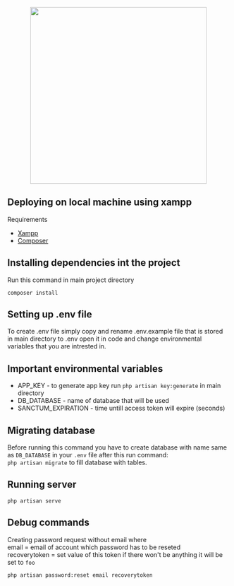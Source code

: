 <p align="center"><a href="https://laravel.com" target="_blank"><img src="https://raw.githubusercontent.com/laravel/art/master/logo-lockup/5%20SVG/2%20CMYK/1%20Full%20Color/laravel-logolockup-cmyk-red.svg" width="400"></a></p>

## Deploying on local machine using xampp

Requirements
- [Xampp](https://www.apachefriends.org/download.html)
- [Composer](https://getcomposer.org/download/)

## Installing dependencies int the project

Run this command in main project directory
```
composer install
```

## Setting up .env file

To create .env file simply copy and rename .env.example file that is stored in main directory to .env open it in code and change environmental variables that you are intrested in.

## Important environmental variables

- APP_KEY - to generate app key run ```php artisan key:generate``` in main directory
- DB_DATABASE - name of database that will be used
- SANCTUM_EXPIRATION - time untill access token will expire (seconds)

## Migrating database

Before running this command you have to create database with name same as ```DB_DATABASE``` in your ```.env``` file after this run command:<br>
```php artisan migrate```
to fill database with tables.

## Running server

```
php artisan serve
```

## Debug commands

Creating password request without email where <br> email = email of account which password has to be reseted <br>
recoverytoken = set value of this token if there won't be anything it will be set to ```foo```
```
php artisan password:reset email recoverytoken
```

